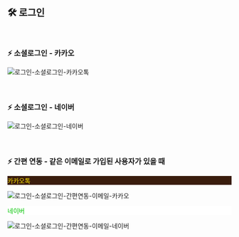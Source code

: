 ## 🛠 로그인
<br>

### ⚡ 소셜로그인 - 카카오
![로그인-소셜로그인-카카오톡](https://github.com/user-attachments/assets/58423eb5-97e5-4172-b037-6f056d1acb94)
<br>
<br>
<br>

### ⚡ 소셜로그인 - 네이버
![로그인-소셜로그인-네이버](https://github.com/user-attachments/assets/98b09d33-82c0-446d-abd2-bc5daa6c3528)
<br>
<br>
<br>

### ⚡ 간편 연동 - 같은 이메일로 가입된 사용자가 있을 때
<p style="background-color : #3A1D0D; color: #FEE500;">카카오톡</p>
  
![로그인-소셜로그인-간편연동-이메일-카카오](https://github.com/user-attachments/assets/78c00f3f-d260-467a-858b-810bb808213b)
<p style="background-color: #FFFFFF;	color: #00c400;">네이버</p>

![로그인-소셜로그인-간편연동-이메일-네이버](https://github.com/user-attachments/assets/8348dae4-9d8f-449e-af7a-5812f5e8a405)

<br>
<br>
<br>


